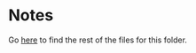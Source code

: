 # Notes

Go [here](https://github.com/Pinkulani/Notes) to find the rest of the files for this folder.
